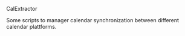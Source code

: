CalExtractor

Some scripts to manager calendar synchronization between different calendar plattforms.

